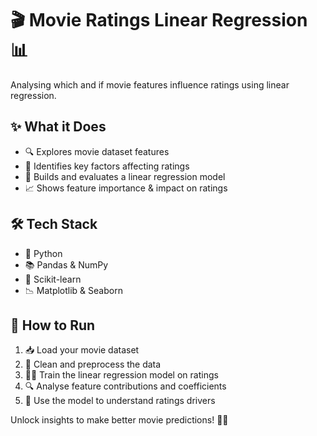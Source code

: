 # 🎬 Movie Ratings Linear Regression 📊

Analysing which and if movie features influence ratings using linear regression.


## ✨ What it Does
- 🔍 Explores movie dataset features  
- 📏 Identifies key factors affecting ratings  
- 🤖 Builds and evaluates a linear regression model  
- 📈 Shows feature importance & impact on ratings  


## 🛠️ Tech Stack
- 🐍 Python  
- 📚 Pandas & NumPy  
- 🤖 Scikit-learn  
- 📉 Matplotlib & Seaborn  


## 🚀 How to Run
1. 📥 Load your movie dataset  
2. 🧹 Clean and preprocess the data  
3. 🏋️‍♂️ Train the linear regression model on ratings  
4. 🔍 Analyse feature contributions and coefficients  
5. 🎯 Use the model to understand ratings drivers  


Unlock insights to make better movie predictions! 🍿✨
